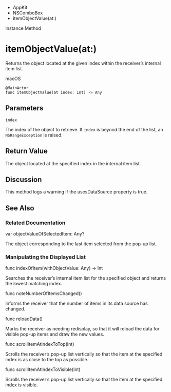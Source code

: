 

- AppKit
- NSComboBox
-  itemObjectValue(at:) 

Instance Method

# itemObjectValue(at:)

Returns the object located at the given index within the receiver’s internal item list.

macOS

``` source
@MainActor
func itemObjectValue(at index: Int) -> Any
```

## Parameters 

`index`  

The index of the object to retrieve. If `index` is beyond the end of the list, an `NSRangeException` is raised.

## Return Value

The object located at the specified index in the internal item list.

## Discussion

This method logs a warning if the usesDataSource property is true.

## See Also

### Related Documentation

var objectValueOfSelectedItem: Any?

The object corresponding to the last item selected from the pop-up list.

### Manipulating the Displayed List

func indexOfItem(withObjectValue: Any) -> Int

Searches the receiver’s internal item list for the specified object and returns the lowest matching index.

func noteNumberOfItemsChanged()

Informs the receiver that the number of items in its data source has changed.

func reloadData()

Marks the receiver as needing redisplay, so that it will reload the data for visible pop-up items and draw the new values.

func scrollItemAtIndexToTop(Int)

Scrolls the receiver’s pop-up list vertically so that the item at the specified index is as close to the top as possible.

func scrollItemAtIndexToVisible(Int)

Scrolls the receiver’s pop-up list vertically so that the item at the specified index is visible.

